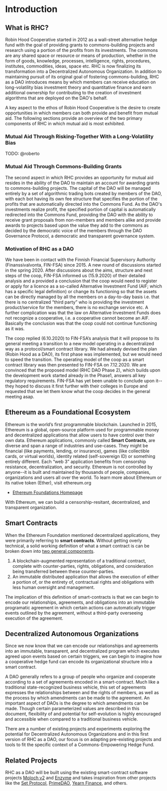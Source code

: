 Introduction
=====================

## What is RHC? 

Robin Hood Cooperative started in 2012 as a wall-street alternative hedge fund with the goal of providing grants to commons-building projects and research using a portion of the profits from its investments. The commons are any shared space or resource or means of production, whether in the form of goods, knowledge, processes, intelligence, rights, procedures, institutes, commodities, ideas, space etc. RHC is now finalizing its transformation into a Decentralized Autonomous Organization. In addition to maintaining pursuit of its original goal of fostering commons-building, RHC as a DAO introduces means by which members can receive education on long-volatility bias investment theory and quantitative finance and earn additional ownership for contributing to the creation of investment algorithms that are deployed on the DAO's behalf.

A key aspect to the ethos of Robin Hood Cooperative is the desire to create opportunities in which members can both provide and benefit from mutual aid. The following sections provide an overview of the two primary components of RHC in which mutual aid is most exhibited.

### Mutual Aid Through Risking-Together With a Long-Volatility Bias
TODO: @roberto

### Mutual Aid Through Commons-Building Grants
The second aspect in which RHC provides an opportunity for mutual aid resides in the ability of the DAO to maintain an account for awarding grants to commons-building projects. The capital of the DAO will be managed entirely by a set of algorithmic trading bots created by members of the DAO, with each bot having its own fee structure that specifies the portion of the profits that are automatically directed into the Commons Fund. As the DAO's investments realize profit, the specified portion of capital is automatically redirected into the Commons Fund, providing the DAO with the ability to receive grant proposals from non-members and members alike and provide awards to projects based upon the value they add to the commons as decided by the democratic voice of the members through the DAO Governance Protocol, a democratic and transparent governance system.


### Motivation of RHC as a DAO

We have been in contact with the Finnish Financial Supervisory Authority (Finanssivalvonta, FIN-FSA) since 2015. A new round of discussions started in the spring 2020. After discussions about the aims, structure and next steps of the coop, FIN-FSA informed us (15.9.2020) of their detailed analysis and a provided a conclusion that the coop would need to register or apply for a licence as a so-called Alternative Investment Fund (AIF; which has a specific legal definition) or change its functioning so that the assets can be directly managed by all the members on a day-to-day basis i.e. that there is no centralized “third party” who is providing the investment product/service for the members, there is no exchange service etc. A further complication was that the law on Alternative Investment Funds does not recognize a cooperative, i.e. a cooperative cannot become an AIF. Basically the conclusion was that the coop could not continue functioning as it was.

The coop replied (6.10.2020) to FIN-FSA’s analysis that it will propose to its general meeting a transition to a new model operating in a decentralized way as a protocol/smart contract library.  We had already devised the plan (Robin Hood as a DAO), its first phase was implemented, but we would need to speed the transition. The operating model of the coop as a smart contract library was then presented to FIN-FSA on 7.12.2020. We are convinced that the proposed model (RHC DAO Phase 2), which builds upon the development work started already in the Phase1, answers all key regulatory requirements. FIN-FSA has yet been unable to conclude upon it-- they hoped to discuss it first further with their colleges in Europe and requested that we let them know what the coop decides in the general meeting asap.

## Ethereum as a Foundational Ecosystem

Ethereum is the world’s first programmable blockchain.
Launched in 2015, Ethereum is a global, open-source platform used for programmable money and decentralized applications that allow users to have control over their own data.
Ethereum applications, commonly called **Smart Contracts**, are diverse and span a range of industries and use-cases. They might be financial (like payments, lending, or insurance), games (like collectible cards, or virtual worlds), identity related (self-sovereign ID) or something entirely different. Each “web 3” application benefits from censorship resistance, decentralization, and security.
Ethereum is not controlled by anyone--it is built and maintained by thousands of people, companies, organizations and users all over the world.
To learn more about Ethereum or its native token (Ether), visit ethereum.org

- [Ethereum Foundations Homepage](https://ethereum.org)

With Ethereum, we can build a censorship-resitant, decentralized, and transparent organization.


## Smart Contracts

When the Ethereum Foundation mentioned decentralized applications, they were primarily referring to **smart contracts**. Without getting overly technical, a solid working definition of what a smart contract is can be broken down into [two general components](https://otcpm24.com/2020/11/18/blockchain-enabled-smart-contracts-what-are-they-and-what-they-mean-for-blockchain-development/). 

1. A blockchain-augmented representation of a traditional contract, complete with counter-parties, rights, obligations, and consideration being transferred between these counter-parties. 
2. An immutable distributed application that allows the execution of either a portion of, or the entirety of, contractual rights and obligations with less human oversight and management.

The implication of this definition of smart-contracts is that we can begin to encode our relationships, agreements, and obligations into an immutable programatic agreement in which certain actions can automatically trigger events outlined by the agreement, without a third-party overseeing execution of the agreement. 

## Decentralized Autonomous Organizations

Since we now know that we can encode our relationships and agreements into an immutable, transparent, and decentralized program which executes agreed upon events based on certain triggers, we can begin to imagine how a cooperative hedge fund can encode its organizational structure into a smart contract.

A DAO generally refers to a group of people who organize and cooperate according to a set of agreements encoded in a smart-contract. Much like a traditional state-recognized business vehicle, this set of agreements expresses the relationships between and the rights of members, as well as the process by which amendments can be made to the agreement. An important aspect of DAOs is the degree to which amendments can be made. Though certain parameterized values are described in this document, flexibility of and potential for self-evolution is highly encouraged and accessible when compared to a traditional business vehicle.

There are a number of existing projects and experiments exploring the potential for Decentralized Autonomous Organizations and in this first version of RHC as a DAO, our focus is on adapting pre-existing projects and tools to fit the specific context of a Commons-Empowering Hedge Fund.


## Related Projects
 
RHC as a DAO will be built using the existing smart-contract software projects [Moloch v2](https://github.com/MolochVentures/moloch) and [Enzyme](https://melonprotocol.com/)  and takes inspiration from other projects like the [Set Protocol](https://www.setprotocol.com/?ref=cryptocurrencyjobs.co), [PrimeDAO](https://primedao.eth.link/#/), [Yearn Finance](https://yearn.finance/), and others.

